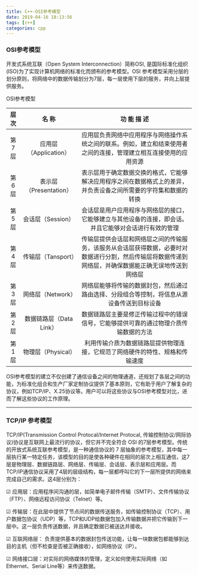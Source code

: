 ```yaml
---
title: C++-OSI参考模型
date: 2019-04-16 18:13:56
tags: [c++]
categories: cpp
---
```


### OSI参考模型

开发式系统互联（Open System Interconnection）简称OSI, 是国际标准化组织(ISO)为了实现计算机网络的标准化而颁布的参考模型。OSI 参考模型采用分层的划分原则，将网络中的数据传输划分为7层，每一层使用下层的服务，并向上层提供服务。

<!-- more -->

OSI参考模型

|层 次|名 称|功 能 描 述|
|:--:|:--:|:--:|
|第7层|应用层（Application）|应用层负责网络中应用程序与网络操作系统之间的联系。例如，建立和结束使用者之间的连接，管理建立相互连接使用的应用资源|
|第6层|表示层（Presentation）|表示层用于确定数据交换的格式，它能够解决应用程序之间在数据格式上的差异，并负责设备之间所需要的字符集和数据的转换|
|第5层|会话层（Session）|会话层是用户应用程序与网络层的接口，它能够建立与其他设备的连接，即会话。并且它能够对会话进行有效的管理|
|第4层|传输层（Tansport）|传输层提供会话层和网络层之间的传输服务，该服务从会话层获得数据，必要时对数据进行分割，然后传输层将数据传递到网络层，并确保数据能正确无误地传送到网络层|
|第3层|网络层（Network）|网络层能够将传输的数据封包，然后通过路由选择、分段组合等控制，将信息从源设备传送到目标设备|
|第2层|数据链路层（Data Link）|数据链路层主要是修正传输过程中的错误信号，它能够提供可靠的通过物理介质传输数据的方法|
|第1层|物理层（Physical）|利用传输介质为数据链路层提供物理连接，它规范了网络硬件的特性、规格和传输速度|

OSI参考模型的建立不仅创建了通信设备之间的物理通道，还规划了各层之间的功能，为标准化组合和生产厂家定制协议提供了基本原则，它有助于用户了解复杂的协议，例如TCP/IP、X.25协议等。用户可以将这些协议与OSI参考模型对比，进而了解这些协议的工作原理。

---
### TCP/IP 参考模型

TCP/IP(Transmission Control Protocal/Internet Protocal, 传输控制协议/网际协议)协议是互联网上最流行的协议，但它并不完全符合 OSI 的7层参考模型。传统的开放式系统互联参考模型，是一种通信协议的 7 层抽象的参考模型，其中每一层执行某一特定任务，该模型的目的是使各种硬件在相同的层次上相互通信，这7层是物理层、数据链路层、网络层、传输层、会话层、表示层和应用层。而TCP/IP通信协议采用了4层的层级结构，每一层都呼叫它的下一层所提供的网络来完成自己的需求。这4层分别为：

☑ 应用层：应用程序间沟通的层，如简单电子邮件传输（SMTP）、文件传输协议（FTP）、网络远程访问协议（Telnet）等。

☑ 传输层：在此层中提供了节点间的数据传送服务，如传输控制协议（TCP）、用户数据包协议（UDP）等，TCP和UDP给数据包加入传输数据并把它传输到下一层中。这一层负责传送数据，并且确定数据已被送达并接收。

☑ 互联网络层： 负责提供基本的数据封包传送功能，让每一块数据包都能够到达目的主机（但不检查是否被正确接收），如网络协议（IP）。

☑ 网络接口层：对实际的网络媒体的管理，定义如何使用实际网络（如Ethernet、Serial Line等）来传送数据。

